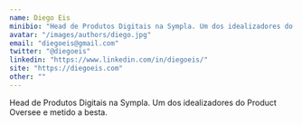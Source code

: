 ```yaml
---
name: Diego Eis
minibio: "Head de Produtos Digitais na Sympla. Um dos idealizadores do Product Oversee e metido a besta."
avatar: "/images/authors/diego.jpg"
email: "diegoeis@gmail.com"
twitter: "@diegoeis"
linkedin: "https://www.linkedin.com/in/diegoeis/"
site: "https://diegoeis.com"
other: ""
---
```


Head de Produtos Digitais na Sympla. Um dos idealizadores do Product Oversee e metido a besta.
